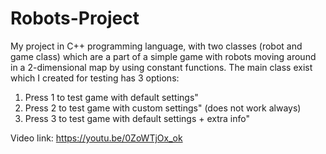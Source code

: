 # Robots-Project
My project in C++ programming language, with two classes (robot and game class) which are a part of a simple game with robots moving around in a 2-dimensional map by using constant functions. The main class exist which I created for testing has 3 options:

1. Press 1 to test game with default settings"
2. Press 2 to test game with custom settings" (does not work always)
3. Press 3 to test game with default settings + extra info"

Video link: https://youtu.be/0ZoWTjOx_ok
